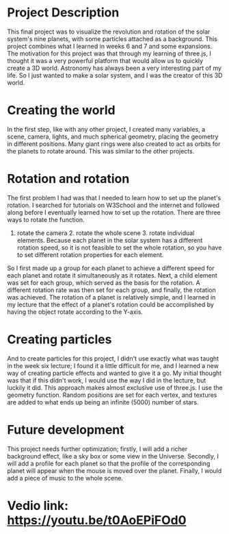 # Project Description
This final project was to visualize the revolution and rotation of the solar system's nine planets, with some particles attached as a background. This project combines what I learned in weeks 6 and 7 and some expansions. The motivation for this project was that through my learning of three.js, I thought it was a very powerful platform that would allow us to quickly create a 3D world. Astronomy has always been a very interesting part of my life. So I just wanted to make a solar system, and I was the creator of this 3D world.
# Creating the world
In the first step, like with any other project, I created many variables, a scene, camera, lights, and much spherical geometry, placing the geometry in different positions. Many giant rings were also created to act as orbits for the planets to rotate around. This was similar to the other projects.
# Rotation and rotation
The first problem I had was that I needed to learn how to set up the planet's rotation. I searched for tutorials on W3School and the internet and followed along before I eventually learned how to set up the rotation. There are three ways to rotate the function.
1. rotate the camera 2. rotate the whole scene 3. rotate individual elements.
Because each planet in the solar system has a different rotation speed, so it is not feasible to set the whole rotation, so you have to set different rotation properties for each element.

So I first made up a group for each planet to achieve a different speed for each planet and rotate it simultaneously as it rotates. Next, a child element was set for each group, which served as the basis for the rotation. A different rotation rate was then set for each group, and finally, the rotation was achieved.
The rotation of a planet is relatively simple, and I learned in my lecture that the effect of a planet's rotation could be accomplished by having the object rotate according to the Y-axis.


# Creating particles
And to create particles for this project, I didn't use exactly what was taught in the week six lecture; I found it a little difficult for me, and I learned a new way of creating particle effects and wanted to give it a go. My initial thought was that if this didn't work, I would use the way I did in the lecture, but luckily it did.
This approach makes almost exclusive use of three.js. I use the geometry function. Random positions are set for each vertex, and textures are added to what ends up being an infinite (5000) number of stars.

# Future development
This project needs further optimization; firstly, I will add a richer background effect, like a sky box or some view in the Universe. Secondly, I will add a profile for each planet so that the profile of the corresponding planet will appear when the mouse is moved over the planet. Finally, I would add a piece of music to the whole scene.
# Vedio link: https://youtu.be/t0AoEPiFOd0
